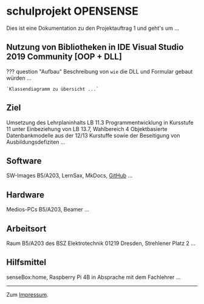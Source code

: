 # schulprojekt OPENSENSE

Dies ist eine Dokumentation zu den Projektauftrag 1 und geht's um ...

## Nutzung von Bibliotheken in IDE Visual Studio 2019 Community [OOP + DLL]

??? question "Aufbau"
    Beschreibung von `wie` die DLL und Formular gebaut würden ...

    `Klassendiagramm zu übersicht ...`

## Ziel

Umsetzung des Lehrplaninhalts LB 11.3 Programmentwicklung in Kursstufe 11
unter Einbeziehung von LB 13.7, Wahlbereich 4 Objektbasierte Datenbankmodelle aus der 12/13 Kurstuffe sowie der Beseitigung von Ausbildungsdefiziten ...

## Software
SW-Images B5/A203, LernSax, MkDocs, [GitHub](https://github.com/Gegreenpeaced/schulprojekt_OPENSENSE-BOX) ...

## Hardware
Medios-PCs B5/A203, Beamer ...

## Arbeitsort
Raum B5/A203 des BSZ Elektrotechnik 01219 Dresden, Strehlener Platz 2 ...

## Hilfsmittel
senseBox:home, Raspberry Pi 4B in Absprache mit dem Fachlehrer ...


---

Zum [Impressum](legal/imprint.md).
​

